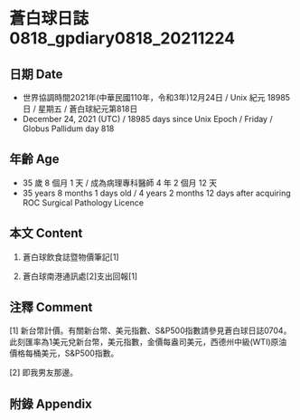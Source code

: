 [_metadata_:encoding]: - "utf-8"
[_metadata_:language]: - "zh-Hant-TW"
[_metadata_:fileformat]: - "markdown"
[_metadata_:MIME_type]: - "text/plain"
[_metadata_:markdown_version]: - "commonmark version 0.30"
[_metadata_:markdown_spec]: - "https://spec.commonmark.org/0.30/"

# 蒼白球日誌0818_gpdiary0818_20211224 #

## 日期 Date ##

* 世界協調時間2021年(中華民國110年，令和3年)12月24日 / Unix 紀元 18985 日 / 星期五 / 蒼白球紀元第818日
* December 24, 2021 (UTC) / 18985 days since Unix Epoch / Friday / Globus Pallidum day 818

## 年齡 Age ##

* 35 歲 8 個月 1 天 / 成為病理專科醫師 4 年 2 個月 12 天
* 35 years 8 months 1 days old / 4 years 2 months 12 days after acquiring ROC Surgical Pathology Licence

## 本文 Content ##

1. 蒼白球飲食誌暨物價筆記[1]

    
2. 蒼白球南港通訊處[2]支出回報[1]

    

## 注釋 Comment ##

[1] 新台幣計價。有關新台幣、美元指數、S&P500指數請參見蒼白球日誌0704。此刻匯率為1美元兌新台幣，美元指數，金價每盎司美元，西德州中級(WTI)原油價格每桶美元，S&P500指數。


[2] 即我男友那邊。



## 附錄 Appendix ##

